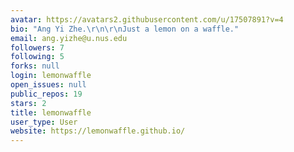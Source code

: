 ```yaml
---
avatar: https://avatars2.githubusercontent.com/u/17507891?v=4
bio: "Ang Yi Zhe.\r\n\r\nJust a lemon on a waffle."
email: ang.yizhe@u.nus.edu
followers: 7
following: 5
forks: null
login: lemonwaffle
open_issues: null
public_repos: 19
stars: 2
title: lemonwaffle
user_type: User
website: https://lemonwaffle.github.io/
---
```

